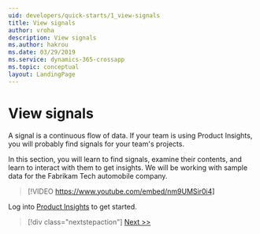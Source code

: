 ```yaml
---
uid: developers/quick-starts/1_view-signals
title: View signals
author: vroha
description: View signals
ms.author: hakrou
ms.date: 03/29/2019
ms.service: dynamics-365-crossapp
ms.topic: conceptual
layout: LandingPage
---
```


# View signals 

A signal is a continuous flow of data. If your team is using Product Insights, you will probably find signals for your team's projects. 

In this section, you will learn to find signals, examine their contents, and learn to interact with them to get insights. We will be working with sample data for the Fabrikam Tech automobile company. 

> [!VIDEO https://www.youtube.com/embed/nm9UMSir0i4]

Log into [Product Insights](https://pi.dynamics.com) to get started.


> [!div class="nextstepaction"]
> [Next >>](1_1_find.md)
